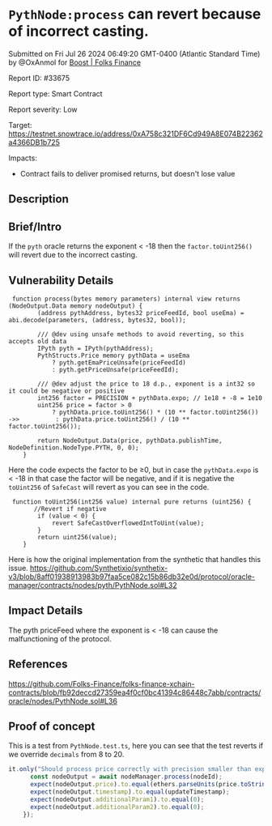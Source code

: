 
# `PythNode:process` can revert because of incorrect casting.

Submitted on Fri Jul 26 2024 06:49:20 GMT-0400 (Atlantic Standard Time) by @OxAnmol for [Boost | Folks Finance](https://immunefi.com/bounty/folksfinance-boost/)

Report ID: #33675

Report type: Smart Contract

Report severity: Low

Target: https://testnet.snowtrace.io/address/0xA758c321DF6Cd949A8E074B22362a4366DB1b725

Impacts:
- Contract fails to deliver promised returns, but doesn't lose value

## Description
## Brief/Intro
If the `pyth` oracle returns the exponent < -18 then the `factor.toUint256()` will revert due to the incorrect casting. 

## Vulnerability Details
```solidity
 function process(bytes memory parameters) internal view returns (NodeOutput.Data memory nodeOutput) {
        (address pythAddress, bytes32 priceFeedId, bool useEma) = abi.decode(parameters, (address, bytes32, bool));

        /// @dev using unsafe methods to avoid reverting, so this accepts old data
        IPyth pyth = IPyth(pythAddress);
        PythStructs.Price memory pythData = useEma
            ? pyth.getEmaPriceUnsafe(priceFeedId)
            : pyth.getPriceUnsafe(priceFeedId);

        /// @dev adjust the price to 18 d.p., exponent is a int32 so it could be negative or positive
        int256 factor = PRECISION + pythData.expo; // 1e18 + -8 = 1e10
        uint256 price = factor > 0
            ? pythData.price.toUint256() * (10 ** factor.toUint256())
->>          : pythData.price.toUint256() / (10 ** factor.toUint256());

        return NodeOutput.Data(price, pythData.publishTime, NodeDefinition.NodeType.PYTH, 0, 0);
    }
```

Here the code expects the factor to be ≥0,  but in case the `pythData.expo` is < -18 in that case the factor will be negative, and if it is negative the `toUint256` of `SafeCast` will revert as you can see in the code. 

```solidity
 function toUint256(int256 value) internal pure returns (uint256) {
       //Revert if negative
        if (value < 0) {
            revert SafeCastOverflowedIntToUint(value);
        }
        return uint256(value);
    }
```

Here is how the original implementation from the synthetic that handles this issue. 
https://github.com/Synthetixio/synthetix-v3/blob/8aff01938913983b97faa5ce082c15b86db32e0d/protocol/oracle-manager/contracts/nodes/pyth/PythNode.sol#L32

## Impact Details
The pyth priceFeed where the exponent is < -18 can cause the malfunctioning of the protocol. 

## References
https://github.com/Folks-Finance/folks-finance-xchain-contracts/blob/fb92deccd27359ea4f0cf0bc41394c86448c7abb/contracts/oracle/nodes/PythNode.sol#L36
        
## Proof of concept
This is a test from `PythNode.test.ts`, here you can see that the test reverts if we  override `decimals` from 8 to 20. 

```js
it.only("Should process price correctly with precision smaller than exponent", async function () {
      const nodeOutput = await nodeManager.process(nodeId);
      expect(nodeOutput.price).to.equal(ethers.parseUnits(price.toString(), PRECISION - decimals));
      expect(nodeOutput.timestamp).to.equal(updateTimestamp);
      expect(nodeOutput.additionalParam1).to.equal(0);
      expect(nodeOutput.additionalParam2).to.equal(0);
    });
```